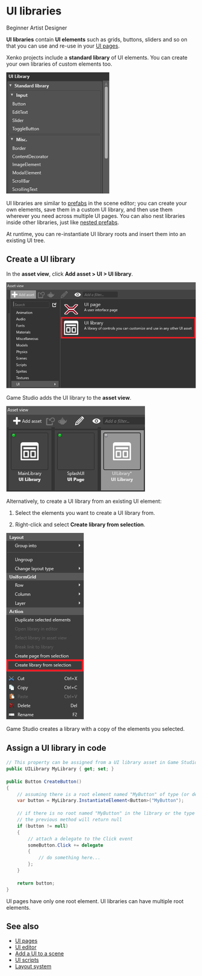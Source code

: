 # UI libraries

<span class="label label-doc-level">Beginner</span>
<span class="label label-doc-audience">Artist</span>
<span class="label label-doc-audience">Designer</span>

**UI libraries** contain **UI elements** such as grids, buttons, sliders and so on that you can use and re-use in your [UI pages](UI-pages.md). 

Xenko projects include a **standard library** of UI elements. You can create your own libraries of custom elements too.

![UI library](media/UI-library.png)

UI libraries are similar to [prefabs](../game-studio/prefabs.md) in the scene editor; you can create your own elements, save them in a custom UI library, and then use them wherever you need across multiple UI pages. You can also nest libraries inside other libraries, just like [nested prefabs](../game-studio/nested-prefabs.md).

At runtime, you can re-instantiate UI library roots and insert them into an existing UI tree.

## Create a UI library

In the **asset view**, click **Add asset > UI > UI library**.

![Add UI library](media/add-ui-library.png)

Game Studio adds the UI library to the **asset view**.

![Added UI library](media/added-ui-library.png)

Alternatively, to create a UI library from an existing UI element:

1. Select the elements you want to create a UI library from.

2. Right-click and select **Create library from selection**.

![Added UI library](media/create-library-from-selection.png)

Game Studio creates a library with a copy of the elements you selected.

## Assign a UI library in code

```cs
// This property can be assigned from a UI library asset in Game Studio
public UILibrary MyLibrary { get; set; }

public Button CreateButton()
{
    // assuming there is a root element named "MyButton" of type (or derived from) Button
    var button = MyLibrary.InstantiateElement<Button>("MyButton");

    // if there is no root named "MyButton" in the library or the type does not match,
    // the previous method will return null
    if (button != null)
    {        
        // attach a delegate to the Click event
        someButton.Click += delegate
        {
            // do something here...
        };
    }

    return button;
}
```

UI pages have only one root element. UI libraries can have multiple root elements.

## See also

* [UI pages](ui-pages.md)
* [UI editor](ui-editor.md)
* [Add a UI to a scene](add-a-ui-to-a-scene.md)
* [UI scripts](ui-scripts.md)
* [Layout system](layout-system.md)
